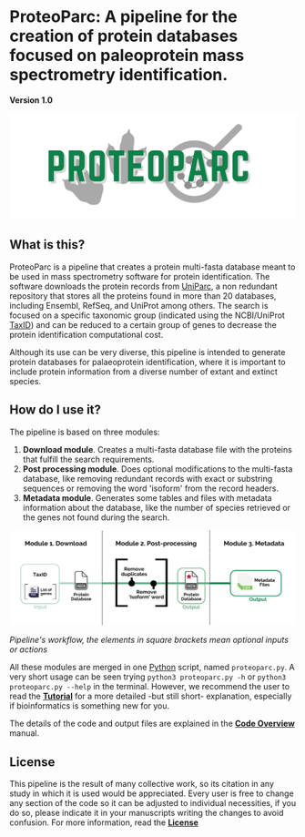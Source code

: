 # ProteoParc: A pipeline for the creation of protein databases focused on paleoprotein mass spectrometry identification.

**Version 1.0**

![](images/PROTEOPARC_logo.png)

## What is this?

ProteoParc is a pipeline that creates a protein multi-fasta database meant to be used in mass spectrometry software for protein identification. The software downloads the protein records from [UniParc](https://www.uniprot.org/help/uniparc), a non redundant repository that stores all the proteins found in more than 20 databases, including Ensembl, RefSeq, and UniProt among others. The search is focused on a specific taxonomic group (indicated using the NCBI/UniProt [TaxID](https://www.ncbi.nlm.nih.gov/books/NBK53758/#_taxonomyqs_Data_Model_)) and can be reduced to a certain group of genes to decrease the protein identification computational cost.

Although its use can be very diverse, this pipeline is intended to generate protein databases for palaeoprotein identification, where it is important to include protein information from a diverse number of extant and extinct species.

## How do I use it?

The pipeline is based on three modules:

1.  **Download module**. Creates a multi-fasta database file with the proteins that fulfill the search requirements.
2.  **Post processing module**. Does optional modifications to the multi-fasta database, like removing redundant records with exact or substring sequences or removing the word 'isoform' from the record headers.
3.  **Metadata module**. Generates some tables and files with metadata information about the database, like the number of species retrieved or the genes not found during the search.

![](images/Workflow_pipeline_2.0_background.png)

*Pipeline's workflow, the elements in square brackets mean optional inputs or actions*

All these modules are merged in one [Python](https://www.python.org) script, named `proteoparc.py`. A very short usage can be seen trying `python3 proteoparc.py -h` or `python3 proteoparc.py --help` in the terminal. However, we recommend the user to read the [**Tutorial**](documentation/tutorial.md) for a more detailed -but still short- explanation, especially if bioinformatics is something new for you.

The details of the code and output files are explained in the [**Code Overview**](documentation/code.md) manual.

## License

This pipeline is the result of many collective work, so its citation in any study in which it is used would be appreciated. Every user is free to change any section of the code so it can be adjusted to individual necessities, if you do so, please indicate it in your manuscripts writing the changes to avoid confusion. For more information, read the [**License**](LICENSE.md)
